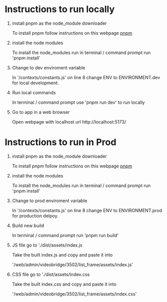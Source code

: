 # Instructions to run locally

1. install pnpm as the node_module downloader 

    To install pnpm follow instructions on this webpage [pnpm](https://pnpm.io/installation) 

2. install the node modules

    To install the node_modules run in terminal / command prompt run 'pnpm install'

3. Change to dev enviroment variable

    In '/contexts/constants.js' on line 8 change ENV to ENVIRONMENT.dev for local development.

4. Run local commands

    In terminal / command prompt use 'pnpm run dev' to run locally

5. Go to app in a web browser 
  
    Open webpage with localhost url http://localhost:5173/

# Instructions to run in Prod

1. install pnpm as the node_module downloader 

    To install pnpm follow instructions on this webpage [pnpm](https://pnpm.io/installation) 

2. install the node modules

    To install the node_modules run in terminal / command prompt run 'pnpm install'

3. Change to prod enviroment variable

    In '/contexts/constants.js' on line 8 change ENV to ENVIRONMENT.prod for production delpoy.

4. Build new build

    In terminal / command prompt run 'pnpm run build'

5. JS file go to './dist/assets/index.js

    Take the built index.js and copy and paste it into 
    
    '/web/admin/videobridge/3502/list_frame/assets/index.js'

6. CSS file go to './dist/assets/index.css

    Take the built index.css and copy and paste it into 
    
    '/web/admin/videobridge/3502/list_frame/assets/index.css'